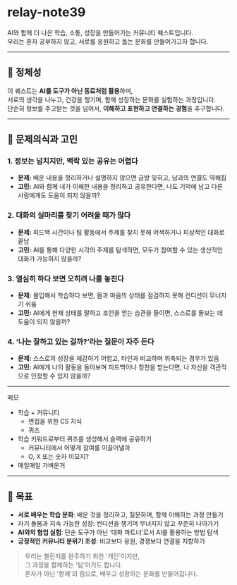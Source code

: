 # relay-note39 


AI와 함께 더 나은 학습, 소통, 성장을 만들어가는 커뮤니티 퀘스트입니다.  
우리는 혼자 공부하지 않고, 서로를 응원하고 돕는 문화를 만들어가고자 합니다.

---

## 🧭 정체성

이 퀘스트는 **AI를 도구가 아닌 동료처럼 활용**하며,  
서로의 생각을 나누고, 건강을 챙기며, 함께 성장하는 문화를 실험하는 과정입니다.  
단순히 정보를 주고받는 것을 넘어서, **이해하고 표현하고 연결하는 경험**을 추구합니다.

---

## 🧠 문제의식과 고민

### 1. 정보는 넘치지만, 맥락 있는 공유는 어렵다
- **문제:** 배운 내용을 정리하거나 설명하지 않으면 금방 잊히고, 남과의 연결도 약해짐  
- **고민:** AI와 함께 내가 이해한 내용을 정리하고 공유한다면, 나도 기억에 남고 다른 사람에게도 도움이 되지 않을까?

### 2. 대화의 실마리를 찾기 어려울 때가 많다
- **문제:** 피드백 시간이나 팀 활동에서 주제를 찾지 못해 어색하거나 피상적인 대화로 끝남  
- **고민:** AI를 통해 다양한 시각의 주제를 탐색하면, 모두가 참여할 수 있는 생산적인 대화가 가능하지 않을까?

### 3. 열심히 하다 보면 오히려 나를 놓친다
- **문제:** 몰입해서 학습하다 보면, 몸과 마음의 상태를 점검하지 못해 컨디션이 무너지기 쉬움  
- **고민:** AI에게 현재 상태를 말하고 조언을 얻는 습관을 들이면, 스스로를 돌보는 데 도움이 되지 않을까?

### 4. ‘나는 잘하고 있는 걸까?’라는 질문이 자주 든다
- **문제:** 스스로의 성장을 체감하기 어렵고, 타인과 비교하며 위축되는 경우가 있음  
- **고민:** AI에게 나의 활동을 돌아보며 피드백이나 칭찬을 받는다면, 나 자신을 객관적으로 인정할 수 있지 않을까?

---

메모
- 학습 + 커뮤니티
  - 면접을 위한 CS 지식
  - 퀴즈
- 학습 키워드로부터 퀴즈를 생성해서 슬랙에 공유하기
  - 커뮤니티에서 어떻게 참여를 이끌어낼까
  - O, X 또는 숫자 이모지?
- 매일매일 가벼운거

---

## 🌱 목표

- **서로 배우는 학습 문화**: 배운 것을 정리하고, 질문하며, 함께 이해하는 과정 만들기  
- 자기 돌봄과 지속 가능한 성장: 컨디션을 챙기며 무너지지 않고 꾸준히 나아가기  
- **AI와의 협업 실험**: 단순 도구가 아닌 ‘대화 파트너’로서 AI를 활용하는 방법 탐색  
- **긍정적인 커뮤니티 분위기 조성**: 비교보다 응원, 경쟁보다 연결을 지향하기

> 우리는 챌린지를 완주하기 위한 '개인'이지만,  
> 그 과정을 함께하는 '팀'이기도 합니다.  
> 혼자가 아닌 '함께'의 힘으로, 배우고 성장하는 문화를 만들어갑니다.
